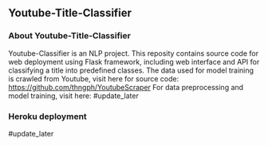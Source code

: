 ## Youtube-Title-Classifier

### About Youtube-Title-Classifier

Youtube-Classifier is an NLP project. 
This reposity contains source code for web deployment using Flask framework, including web interface and API for classifying a title into predefined classes.
The data used for model training is crawled from Youtube, visit here for source code: https://github.com/thngph/YoutubeScraper
For data preprocessing and model training, visit here: #update_later

### Heroku deployment
#update_later
